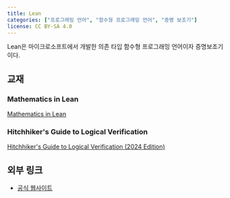 ```yaml
---
title: Lean
categories: ["프로그래밍 언어", "함수형 프로그래밍 언어", "증명 보조기"]
license: CC BY-SA 4.0
---
```


Lean은 마이크로소프트에서 개발한 의존 타입 함수형 프로그래밍 언어이자 증명보조기이다.

## 교재

### Mathematics in Lean
[Mathematics in Lean](https://leanprover-community.github.io/mathematics_in_lean/index.html)

### Hitchhiker's Guide to Logical Verification
[Hitchhiker's Guide to Logical Verification (2024 Edition)](https://github.com/lean-forward/logical_verification_2024)

## 외부 링크
* [공식 웹사이트](https://lean-lang.org/)
